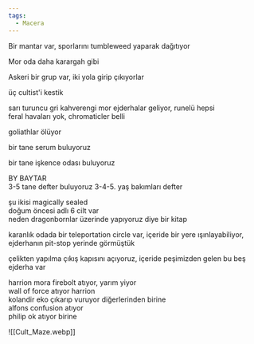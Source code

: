 ```yaml
---  
tags:  
  - Macera  
---  
```

  
Bir mantar var, sporlarını tumbleweed yaparak dağıtıyor  
  
  
Mor oda daha karargah gibi  
  
Askeri bir grup var, iki yola girip çıkıyorlar  
  
  
  
üç cultist'i kestik  
  
sarı turuncu gri kahverengi mor ejderhalar geliyor, runelü hepsi  
feral havaları yok, chromaticler belli  
  
  
goliathlar ölüyor  
  
bir tane serum buluyoruz  
  
bir tane işkence odası buluyoruz  
  
  
  
  
BY BAYTAR  
3-5 tane defter buluyoruz 3-4-5. yaş bakımları defter  
  
şu ikisi magically sealed  
doğum öncesi adlı 6 cilt var  
neden dragonbornlar üzerinde yapıyoruz diye bir kitap  
  
  
  
  
  
karanlık odada bir teleportation circle var, içeride bir yere ışınlayabiliyor, ejderhanın pit-stop yerinde görmüştük  
  
  
çelikten yapılma çıkış kapısını açıyoruz, içeride peşimizden gelen bu beş ejderha var  
  
  
  
harrion mora firebolt atıyor, yarım yiyor  
wall of force atıyor harrion  
kolandir eko çıkarıp vuruyor diğerlerinden birine  
alfons confusion atıyor  
philip ok atıyor birine  
  
![[Cult_Maze.webp]]